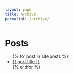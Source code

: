 ```yaml
---
layout: page
title: Archive
permalink: /archive/
---
```


<div class="home">
  <h1 class="page-heading">Posts</h1>
  <ul>
    {% for post in site.posts %}
      <li>
          <a class="post-link" href="{{ post.url | prepend: site.baseurl }}">{{ post.title }}</a>
      </li>
    {% endfor %}
  </ul>
</div>

